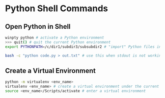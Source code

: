 # Python Shell Commands
## Open Python in Shell
```bash
winpty python # activate a Python environment
>>> quit() # quit the current Python environment
export PYTHONPATH=/c/dir1/subdir3/subsubdir2 # "import" Python files in a folder

bash -c "python code.py > out.txt" # use this when stdout is not working
```

## Create a Virtual Environment
```bash
python -m virtualenv <env_name>
virtualenv <env_name> # create a virtual environment under the current folder
source <env_name>/Scripts/activate # enter a virtual environment
```